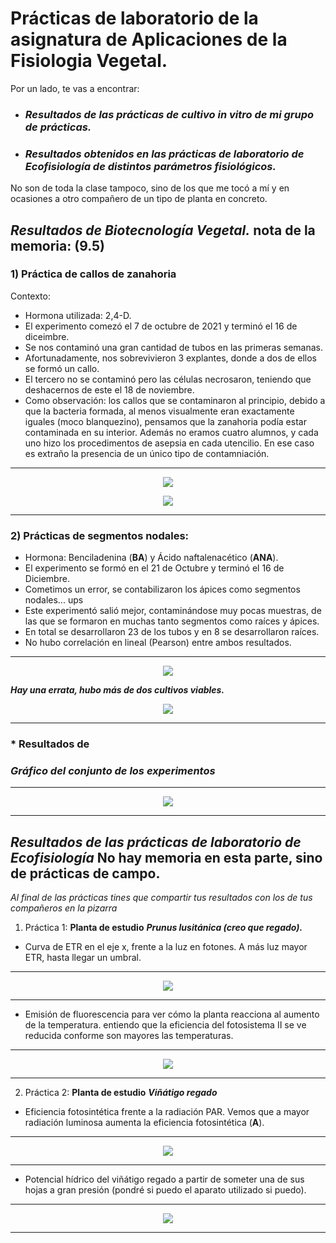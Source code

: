 # **Prácticas de laboratorio de la asignatura de Aplicaciones de la Fisiologia Vegetal.**

Por un lado, te vas a encontrar:

* ### ***Resultados de las prácticas de cultivo in vitro de mi grupo de prácticas.***

* ### ***Resultados obtenidos en las prácticas de laboratorio de Ecofisiología de distintos parámetros fisiológicos.*** 

No son de toda la clase tampoco, sino de los que me tocó a mí y en ocasiones a otro compañero de un tipo de planta en concreto.

## ***Resultados de Biotecnología Vegetal.*** nota de la memoria: (9.5)

### **1) Práctica de callos de zanahoria**
Contexto:
* Hormona utilizada: 2,4-D.
* El experimento comezó el 7 de octubre de 2021 y terminó el 16 de diceimbre.
* Se nos contaminó una gran cantidad de tubos en las primeras semanas.
* Afortunadamente, nos sobrevivieron 3 explantes, donde a dos de ellos se formó un callo. 
* El tercero no se contaminó pero las células necrosaron, teniendo que deshacernos de este el 18 de noviembre.
* Como observación: los callos que se contaminaron al principio, debido a que la bacteria formada, al menos visualmente eran exactamente iguales (moco blanquezino), pensamos que la zanahoria podía estar contaminada en su interior. Además no eramos cuatro alumnos, y cada uno hizo los procedimentos de asepsia en cada utencilio. En ese caso es extraño la presencia de un único tipo de contamniación.

---

<p align="center">
  <img src="https://github.com/Juankkar/cuarto_carrera/blob/main/AFV/practicas_lab/graficas/Rplot02.png">
</p>

<p align="center">
  <img src="https://github.com/Juankkar/cuarto_carrera/blob/main/AFV/practicas_lab/graficas/Rplot03.png">
</p>

---

### 2) Prácticas de segmentos nodales:

* Hormona: Benciladenina (**BA**) y Ácido naftalenacético (**ANA**).
* El experimento se formó en el 21 de Octubre y terminó el 16 de Diciembre.
* Cometimos un error, se contabilizaron los ápices como segmentos nodales... ups
* Este experimentó salió mejor, contaminándose muy pocas muestras, de las que se formaron en muchas tanto segmentos como raíces y ápices.
* En total se desarrollaron 23 de los tubos y en 8 se desarrollaron raíces.
* No hubo correlación en lineal (Pearson) entre ambos resultados.

---

<p align="center">
  <img src="https://github.com/Juankkar/cuarto_carrera/blob/main/AFV/practicas_lab/graficas/Rplot.png">
</p>

***Hay una errata, hubo más de dos cultivos viables.***
  

<p align="center">
  <img src="https://github.com/Juankkar/cuarto_carrera/blob/main/AFV/practicas_lab/graficas/Rplot01.png">
</p>

---

### * Resultados de 

### ***Gráfico del conjunto de los experimentos***

---

<p align="center">
  <img src="https://github.com/Juankkar/cuarto_carrera/blob/main/AFV/practicas_lab/graficas/Rplot04.png">
</p>

---

## ***Resultados de las prácticas de laboratorio de Ecofisiología*** No hay memoria en esta parte, sino de prácticas de campo.

*Al final de las prácticas tines que compartir tus resultados con los de tus compañeros en la pizarra*

1) Práctica 1: **Planta de estudio** ***Prunus lusitánica (creo que regado).***

* Curva de ETR en el eje x, frente a la luz en fotones. A más luz mayor ETR, hasta llegar un umbral.

---

<p align="center">
  <img src="https://github.com/Juankkar/cuarto_carrera/blob/main/AFV/practicas_lab/graficas/prunus1.png">
</p>

---

* Emisión de fluorescencia para ver cómo la planta reacciona al aumento de la temperatura. entiendo que la eficiencia del fotosistema II se ve reducida conforme son mayores las temperaturas.

---

<p align="center">
  <img src="https://github.com/Juankkar/cuarto_carrera/blob/main/AFV/practicas_lab/graficas/prunus2.png">
</p>

---

2) Práctica 2: **Planta de estudio** ***Viñátigo regado***

* Eficiencia fotosintética frente a la radiación PAR. Vemos que a mayor radiación luminosa aumenta la eficiencia fotosintética (**A**).

---

<p align="center">
  <img src="https://github.com/Juankkar/cuarto_carrera/blob/main/AFV/practicas_lab/graficas/vinatigo1.png">
</p>

---

* Potencial hídrico del viñátigo regado a partir de someter una de sus hojas a gran presión (pondré si puedo el aparato utilizado si puedo).


---

<p align="center">
  <img src="https://github.com/Juankkar/cuarto_carrera/blob/main/AFV/practicas_lab/graficas/vinatigo3.png">
</p>

---

